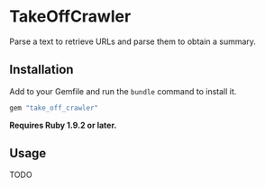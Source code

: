 # TakeOffCrawler

Parse a text to retrieve URLs and parse them to obtain a summary. 


## Installation

Add to your Gemfile and run the `bundle` command to install it.

 ```ruby
 gem "take_off_crawler"
 ```

**Requires Ruby 1.9.2 or later.**


## Usage
TODO
